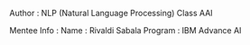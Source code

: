 Author : NLP (Natural Language Processing) Class AAI

Mentee Info : 
Name : Rivaldi Sabala 
Program : IBM Advance AI
